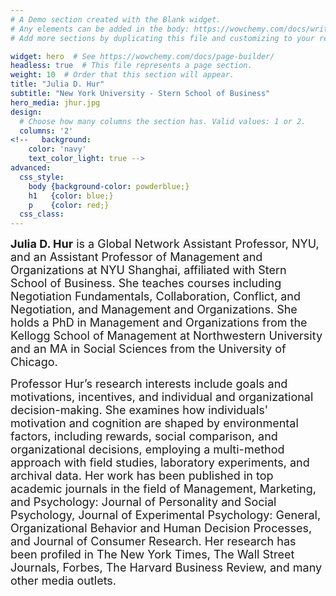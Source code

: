 ```yaml
---
# A Demo section created with the Blank widget.
# Any elements can be added in the body: https://wowchemy.com/docs/writing-markdown-latex/
# Add more sections by duplicating this file and customizing to your requirements.

widget: hero  # See https://wowchemy.com/docs/page-builder/
headless: true  # This file represents a page section.
weight: 10  # Order that this section will appear.
title: "Julia D. Hur"
subtitle: "New York University - Stern School of Business"
hero_media: jhur.jpg
design:
  # Choose how many columns the section has. Valid values: 1 or 2.
  columns: '2'
<!--   background:
    color: 'navy'
    text_color_light: true -->
advanced:
  css_style:
    body {background-color: powderblue;}
    h1   {color: blue;}
    p    {color: red;}
  css_class:
---
```

<font size = "4">
<strong>Julia D. Hur</strong> is a Global Network Assistant Professor, NYU, and an Assistant Professor of Management and Organizations at NYU Shanghai, affiliated with Stern School of Business. She teaches courses including Negotiation Fundamentals, Collaboration, Conflict, and Negotiation, and Management and Organizations. She holds a PhD in Management and Organizations from the Kellogg School of Management at Northwestern University and an MA in Social Sciences from the University of Chicago.

Professor Hur’s research interests include goals and motivations, incentives, and individual and organizational decision-making. She examines how individuals' motivation and cognition are shaped by environmental factors, including rewards, social comparison, and organizational decisions, employing a multi-method approach with field studies, laboratory experiments, and archival data. Her work has been published in top academic journals in the field of Management, Marketing, and Psychology: Journal of Personality and Social Psychology, Journal of Experimental Psychology: General, Organizational Behavior and Human Decision Processes, and Journal of Consumer Research. Her research has been profiled in The New York Times, The Wall Street Journals, Forbes, The Harvard Business Review, and many other media outlets.
</font>
